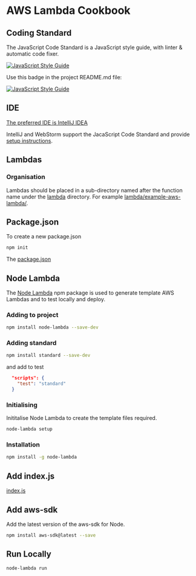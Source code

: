 # AWS Lambda Cookbook

## Coding Standard
The JavaScript Code Standard is a JavaScript style guide, with linter & automatic code fixer.

[![JavaScript Style Guide](https://cdn.rawgit.com/standard/standard/master/badge.svg)](https://github.com/standard/standard)

Use this badge in the project README.md file:

[![JavaScript Style Guide](https://img.shields.io/badge/code_style-standard-brightgreen.svg)](https://standardjs.com)

## IDE
[The preferred IDE is IntelliJ IDEA](https://www.jetbrains.com/idea/)

IntelliJ and WebStorm support the JacaScript Code Standard and provide [setup instructions](https://blog.jetbrains.com/webstorm/2017/04/using-javascript-standard-style/).

## Lambdas

### Organisation
Lambdas should be placed in a sub-directory named after the function name under the  [lambda](example/lambda) directory. For example [lambda/example-aws-lambda/](example/lambda/example-aws-lambda).

## Package.json
To create a new package.json

```bash
npm init
```

The [package.json](example/lambda/example-aws-lambda/package.json)

## Node Lambda
The [Node Lambda](https://www.npmjs.com/package/node-lambda) npm package is used to generate template AWS Lambdas and to test locally and deploy.

### Adding to project

```bash
npm install node-lambda --save-dev
```

### Adding standard
```bash
npm install standard --save-dev
```
and add to test
```json
  "scripts": {
    "test": "standard"
  }
```

### Initialising
Inititalise Node Lambda to create the template files required.

```bash
node-lambda setup
```

### Installation

```bash
npm install -g node-lambda
```

## Add index.js
[index.js](example/lambda/example-aws-lambda/index.js)

## Add aws-sdk
Add the latest version of the aws-sdk for Node.
```bash
npm install aws-sdk@latest --save
```

## Run Locally

```bash
node-lambda run
```
